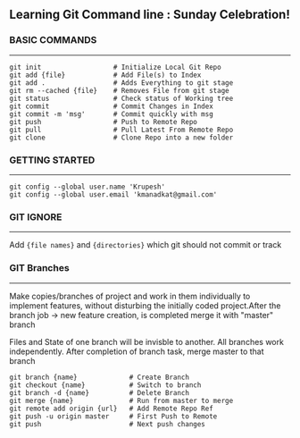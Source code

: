 ## Learning Git Command line : Sunday Celebration!

### BASIC COMMANDS
---
```shell
git init                  # Initialize Local Git Repo
git add {file}            # Add File(s) to Index
git add .                 # Adds Everything to git stage
git rm --cached {file}    # Removes File from git stage
git status                # Check status of Working tree
git commit                # Commit Changes in Index
git commit -m 'msg'       # Commit quickly with msg
git push                  # Push to Remote Repo
git pull                  # Pull Latest From Remote Repo
git clone                 # Clone Repo into a new folder
```


### GETTING STARTED
---
```shell
git config --global user.name 'Krupesh'
git config --global user.email 'kmanadkat@gmail.com'
```


### GIT IGNORE
---
Add ```{file names}``` and ```{directories}``` which git should not
commit or track



### GIT Branches
---
Make copies/branches of project and work in them 
individually to implement features, without disturbing
the initially coded project.After the branch job -> 
new feature creation, is completed merge it with "master" 
branch

Files and State of one branch will be invisble to another.
All branches work independently. After completion of branch task, merge master to that branch

```shell
git branch {name}             # Create Branch
git checkout {name}           # Switch to branch
git branch -d {name}          # Delete Branch
git merge {name}              # Run from master to merge
git remote add origin {url}   # Add Remote Repo Ref
git push -u origin master     # First Push to Remote
git push                      # Next push changes
```